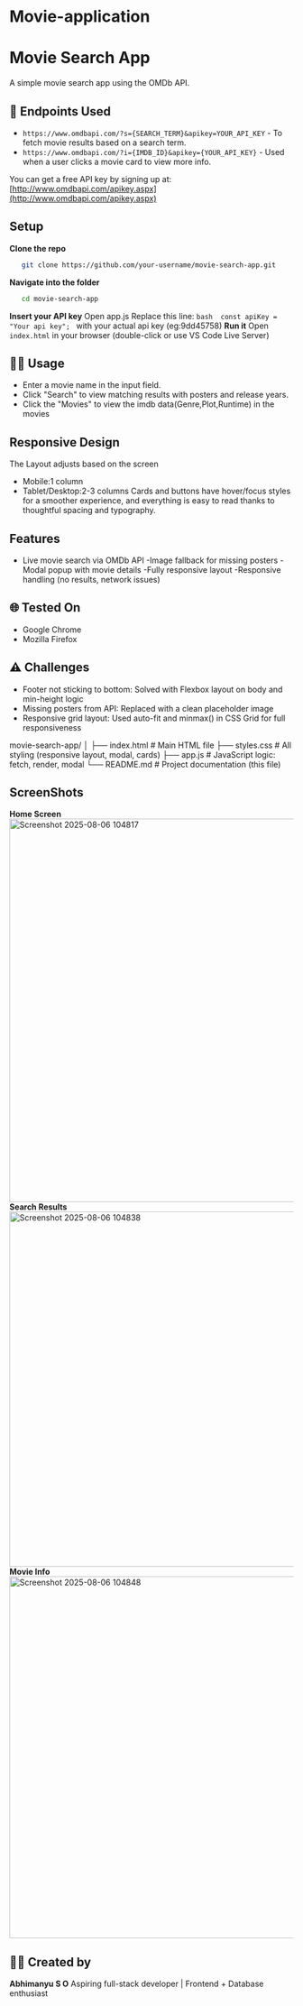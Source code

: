 # Movie-application

# Movie Search App

A simple movie search app using the OMDb API.

## 🔗 Endpoints Used
- `https://www.omdbapi.com/?s={SEARCH_TERM}&apikey=YOUR_API_KEY` - To fetch movie results based on a search term.
- `https://www.omdbapi.com/?i={IMDB_ID}&apikey={YOUR_API_KEY}`  - Used when a user clicks a movie card to view more info.

You can get a free API key by signing up at: [http://www.omdbapi.com/apikey.aspx](http://www.omdbapi.com/apikey.aspx)

## Setup
 **Clone the repo**
   ```bash
      git clone https://github.com/your-username/movie-search-app.git
   ```
 **Navigate into the folder**
   ```bash
      cd movie-search-app
   ```
 **Insert your API key**
  Open app.js
  Replace this line: 
        ```bash 
        const apiKey = "Your api key";
        ```
         with your actual api key (eg:9dd45758)
 **Run it**
   Open `index.html` in your browser (double-click or use VS Code Live Server)


## 🧑‍💻 Usage
- Enter a movie name in the input field.
- Click "Search" to view matching results with posters and release years.
- Click the "Movies" to view the imdb data(Genre,Plot,Runtime) in the movies

## Responsive Design
The Layout adjusts based on the screen
 - Mobile:1 column
 - Tablet/Desktop:2-3 columns
   Cards and buttons have hover/focus styles for a smoother experience, and everything is easy to read thanks to thoughtful spacing and typography.

## Features
 - Live movie search via OMDb API
 -Image fallback for missing posters
 -Modal popup with movie details
 -Fully responsive layout
 -Responsive handling (no results, network issues)

## 🌐 Tested On
- Google Chrome
- Mozilla Firefox

## ⚠️ Challenges
- Footer not sticking to bottom: Solved with Flexbox layout on body and min-height logic
- Missing posters from API: Replaced with a clean placeholder image
- Responsive grid layout: Used auto-fit and minmax() in CSS Grid for full responsiveness

movie-search-app/
│
├── index.html       # Main HTML file
├── styles.css       # All styling (responsive layout, modal, cards)
├── app.js           # JavaScript logic: fetch, render, modal
└── README.md        # Project documentation (this file)

## ScreenShots
  **Home Screen**
  <img width="1364" height="680" alt="Screenshot 2025-08-06 104817" src="https://github.com/user-attachments/assets/5f1a6816-6ebd-4811-b4cb-0afdf2ff0c78" />
  **Search Results**
<img width="1365" height="630" alt="Screenshot 2025-08-06 104838" src="https://github.com/user-attachments/assets/d1baa446-1fa2-4094-988d-9518213b1705" />
  **Movie Info**
 <img width="1365" height="642" alt="Screenshot 2025-08-06 104848" src="https://github.com/user-attachments/assets/6988df21-8a3c-491d-92e8-67b85ac653df" />

## 👨‍💻 Created by
**Abhimanyu S O**
Aspiring full-stack developer | Frontend + Database enthusiast
